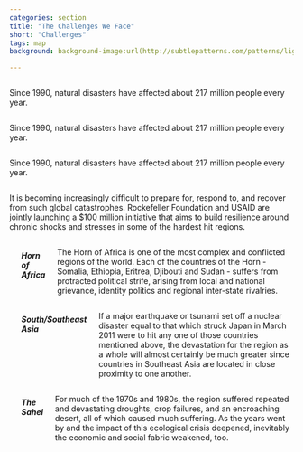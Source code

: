 ```yaml
---
categories: section
title: "The Challenges We Face"
short: "Challenges"
tags: map
background: background-image:url(http://subtlepatterns.com/patterns/lightpaperfibers.png);

---
```


<div class="row">
  <div class="medium-4 small-4 columns">
  	<div class="panel">
	<p class="captions">Since 1990, natural disasters have affected about 217 million people every year.</p>
	</div>
	</div>
  <div class="medium-4 small-4 columns">
  	<div class="panel">
	<p class="captions">Since 1990, natural disasters have affected about 217 million people every year.</p>
	</div>
	</div>
  <div class="medium-4 small-4 columns">
  	<div class="panel">
	<p class="captions">Since 1990, natural disasters have affected about 217 million people every year.</p>
	</div>
	</div>
</div>

<div class="row">

<p class="main">It is becoming increasingly difficult to prepare for, respond to, and recover from such global catastrophes. Rockefeller Foundation and USAID are jointly launching a $100 million initiative that aims to build resilience around chronic shocks and stresses in some of the hardest hit regions.</p>

</div>

<div class="row">
  <div class="medium-4 small-4 columns">
  	<div id='map1' class="map"></div>
	<h5>Horn of Africa</h5>
	<p class="captions">The Horn of Africa is one of the most complex and conflicted regions of the world. Each of the countries of the Horn - Somalia, Ethiopia, Eritrea, Djibouti and Sudan - suffers from protracted political strife, arising from local and national grievance, identity politics and regional inter-state rivalries. </p>
	</div>
  <div class="medium-4 small-4 columns">
  	<div id='map2' class="map"></div>
  	<h5>South/Southeast Asia</h5>
	<p class="captions">If a major earthquake or tsunami set off a nuclear disaster equal to that which struck Japan in March 2011 were to hit any one of those countries  mentioned above, the devastation for the region as a whole will almost  certainly be much greater since countries in Southeast Asia are located  in close proximity to one another.</p>
	</div>
  <div class="medium-4 small-4 columns">
  	<div id='map3' class="map"></div>
	<h5>The Sahel</h5>
	<p class="captions">For much of the 1970s and 1980s, the region suffered repeated and devastating droughts, crop failures, and an encroaching desert, all of  which caused much suffering. As the years went by and the impact of this ecological crisis deepened, inevitably the economic and social fabric weakened, too. </p>
	</div>
</div>
